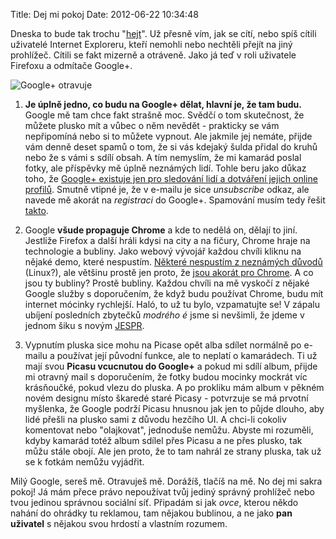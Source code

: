 Title: Dej mi pokoj
Date: 2012-06-22 10:34:48

Dneska to bude tak trochu "[hejt](http://www.1000vecicomeserou.cz/)". Už přesně vím, jak se cítí, nebo spíš cítili uživatelé Internet Exploreru, kteří nemohli nebo nechtěli přejít na jiný prohlížeč. Cítili se fakt mizerně a otráveně. Jako já teď v roli uživatele Firefoxu a odmítače Google+.

![Google+ otravuje]({filename}/images/googleplus-sere.png)

1. **Je úplně jedno, co budu na Google+ dělat, hlavní je, že tam budu.** Google mě tam chce fakt strašně moc. Svědčí o tom skutečnost, že můžete plusko mít a vůbec o něm nevědět - prakticky se vám nepřipomíná nebo si to můžete vypnout. Ale jakmile jej nemáte, přijde vám denně deset spamů o tom, že si vás kdejaký šulda přidal do kruhů nebo že s vámi s sdílí obsah. A tím nemyslím, že mi kamarád poslal fotky, ale příspěvky mě úplně neznámých lidí. Tohle beru jako důkaz toho, že [Google+ existuje jen pro sledování lidí a dotváření jejich online profilů](http://www.wordtracker.com/blog/google-plus-matters). Smutně vtipné je, že v e-mailu je sice *unsubscribe* odkaz, ale navede mě akorát na *registraci* do Google+. Spamování musím tedy řešit [takto](https://gist.github.com/2972331).

2. Google **všude propaguje Chrome** a kde to nedělá on, dělají to jiní. Jestliže Firefox a další hráli kdysi na city a na fičury, Chrome hraje na technologie a bubliny. Jako webový vývojář každou chvíli kliknu na nějaké demo, které nespustím. [Některé nespustím z neznámých důvodů](http://www.playmapscube.com/) (Linux?), ale většinu prostě jen proto, že [jsou akorát pro Chrome](http://www.zdrojak.cz/clanky/soap-opera-css-prefixu-aneb-webkit-property-vladne-vsem/). A co jsou ty bubliny? Prostě bubliny. Každou chvíli na mě vyskočí z nějaké Google služby s doporučením, že když budu používat Chrome, budu mít internet mócinky rychlejší. Haló, to už tu bylo, vzpamatujte se! V zápalu ubíjení posledních zbytečků *modrého é* jsme si nevšimli, že jdeme v jednom šiku s novým [JESPR](http://blog.macich.name/1097684535-co-je-jespr.html).

3. Vypnutím pluska sice mohu na Picase opět alba sdílet normálně po e-mailu a používat její původní funkce, ale to neplatí o kamarádech. Ti už mají svou **Picasu vcucnutou do Google+** a pokud mi sdílí album, přijde mi otravný mail s doporučením, že fotky budou mocinky mockrát víc krásňoučké, pokud vlezu do pluska. A po prokliku mám album v pěkném novém designu místo škaredé staré Picasy - potvrzuje se má prvotní myšlenka, že Google podrží Picasu hnusnou jak jen to půjde dlouho, aby lidé přešli na plusko sami z důvodu hezčího UI. A chci-li cokoliv komentovat nebo "olajkovat", jednoduše nemůžu. Abyste mi rozuměli, kdyby kamarád totéž album sdílel přes Picasu a ne přes plusko, tak můžu stále obojí. Ale jen proto, že to tam nahrál ze strany pluska, tak už se k fotkám nemůžu vyjádřit.

Milý Google, sereš mě. Otravuješ mě. Dorážíš, tlačíš na mě. No dej mi sakra pokoj! Já mám přece právo nepoužívat tvůj jediný správný prohlížeč nebo tvou jedinou správnou sociální síť. Připadám si jak *ovce*, kterou někdo nahání do ohrádky tu reklamou, tam nějakou bublinou, a ne jako **pan uživatel** s nějakou svou hrdostí a vlastním rozumem.
